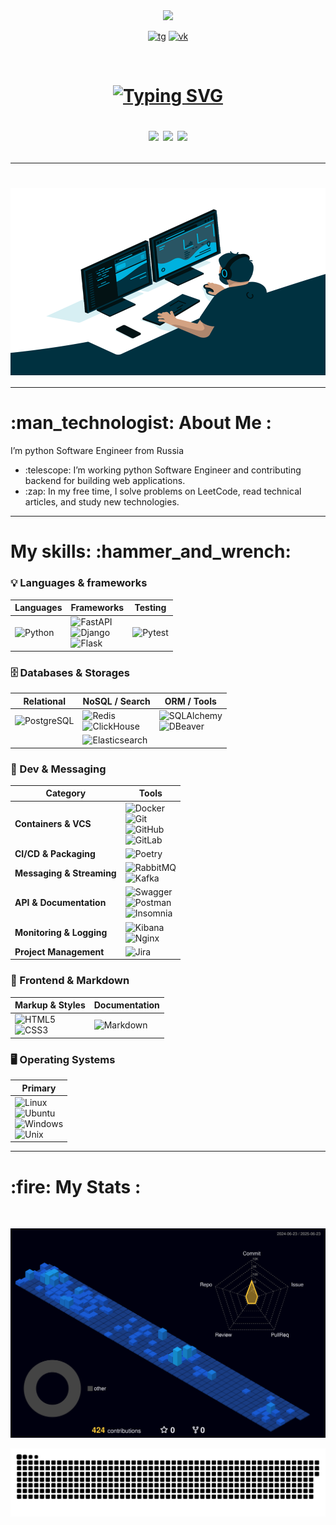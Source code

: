 <div id="header" align="center">
  <img src="https://media.giphy.com/media/M9gbBd9nbDrOTu1Mqx/giphy.gif" width="100"/>
</div>

<div align="center" id="badges">
    <p>
        <a href="https://t.me/sergei_rusanow"> <img src="https://img.shields.io/badge/Telegram-2CA5E0?style=for-the-badge&logo=telegram&logoColor=white" alt="tg"></a> 
        <a href="https://vk.com/i_am_rock_32"> <img src="https://img.shields.io/badge/вконтакте-%232E87FB.svg?&style=for-the-badge&logo=vk&logoColor=white" alt="vk"></a>
    </p>
</div>

<div align="center">
    <img src="https://komarev.com/ghpvc/?username=SergeyRusanovv&style=flat-square&color=blue" alt=""/> 
    <img src="https://badgen.net/badge/hello/world/red?icon=twitter" alt=""/>
</div>

<h1 align="center">
    <p align="center">
      <a href="https://git.io/typing-svg">
        <img src="https://readme-typing-svg.herokuapp.com?color=%2336BCF7&lines=Hi+there!+My+name+is+Sergei!" alt="Typing SVG" />
      </a>
    </p>
    <p>
        <img src="https://media.giphy.com/media/hvRJCLFzcasrR4ia7z/giphy.gif" width="30px"/>
        <img src="https://media.giphy.com/media/hvRJCLFzcasrR4ia7z/giphy.gif" width="30px"/>
        <img src="https://media.giphy.com/media/hvRJCLFzcasrR4ia7z/giphy.gif" width="30px"/>
    </p>
</h1>

---

<h1 align="center">
    <img align="center" alt="Coding" width="600" height="300" src="assets/code.gif">
</h1>

---

<h1 align="left"> :man_technologist: About Me : </h1>
    <p align="left">I’m python Software Engineer from Russia</p>
    <ul align="left">
      <li>:telescope: I’m working python Software Engineer and contributing backend for building web applications.</li>
      <li>:zap: In my free time, I solve problems on LeetCode, read technical articles, and study new technologies.</li>
    </ul>

---

<h1 align="left"> My skills: :hammer_and_wrench:</h1>
<div align="left">

### 💡 Languages & frameworks

| Languages                                                                  | Frameworks                                                                                                                                                                                                                                       | Testing  |
|----------------------------------------------------------------------------|--------------------------------------------------------------------------------------------------------------------------------------------------------------------------------------------------------------------------------------------------|----------|
| ![Python](https://img.shields.io/badge/-Python-333?style=flat&logo=python) | ![FastAPI](https://img.shields.io/badge/-FastAPI-009688?style=flat&logo=fastapi) <br> ![Django](https://img.shields.io/badge/-Django-092E20?style=flat&logo=django) <br> ![Flask](https://img.shields.io/badge/-Flask-000?style=flat&logo=flask) | ![Pytest](https://img.shields.io/badge/-Pytest-4B8BBE?style=flat&logo=pytest) |

### 🗄️ Databases & Storages

| Relational        | NoSQL / Search           | ORM / Tools               |
|-------------------|--------------------------|---------------------------|
| ![PostgreSQL](https://img.shields.io/badge/-PostgreSQL-336791?style=flat&logo=postgresql) | ![Redis](https://img.shields.io/badge/-Redis-DC382D?style=flat&logo=redis) <br> ![ClickHouse](https://img.shields.io/badge/-ClickHouse-40BFFF?style=flat&logo=clickhouse) | ![SQLAlchemy](https://img.shields.io/badge/-SQLAlchemy-000?style=flat&logo=sqlalchemy) <br> ![DBeaver](https://img.shields.io/badge/-DBeaver-4BA0E8?style=flat&logo=dbeaver) |
|                   | ![Elasticsearch](https://img.shields.io/badge/-Elasticsearch-005571?style=flat&logo=elasticsearch) |                           |

### 🧰 Dev & Messaging

| Category                    | Tools                                                                                                         |
|-----------------------------|---------------------------------------------------------------------------------------------------------------|
| **Containers & VCS**        | ![Docker](https://img.shields.io/badge/-Docker-2496ED?style=flat&logo=docker) <br> ![Git](https://img.shields.io/badge/-Git-F05032?style=flat&logo=git) <br> ![GitHub](https://img.shields.io/badge/-GitHub-181717?style=flat&logo=github) <br> ![GitLab](https://img.shields.io/badge/-GitLab-FCA121?style=flat&logo=gitlab) |
| **CI/CD & Packaging**       | ![Poetry](https://img.shields.io/badge/-Poetry-DAA520?style=flat&logo=python)                                 |
| **Messaging & Streaming**   | ![RabbitMQ](https://img.shields.io/badge/-RabbitMQ-FF6600?style=flat&logo=rabbitmq) <br> ![Kafka](https://img.shields.io/badge/-Kafka-231F20?style=flat&logo=apachekafka) |
| **API & Documentation**     | ![Swagger](https://img.shields.io/badge/-Swagger-85EA2D?style=flat&logo=swagger) <br> ![Postman](https://img.shields.io/badge/-Postman-FF6C37?style=flat&logo=postman) <br> ![Insomnia](https://img.shields.io/badge/-Insomnia-4000BF?style=flat&logo=insomnia) |
| **Monitoring & Logging**    | ![Kibana](https://img.shields.io/badge/-Kibana-005571?style=flat&logo=kibana) <br> ![Nginx](https://img.shields.io/badge/-Nginx-269539?style=flat&logo=nginx) |
| **Project Management**      | ![Jira](https://img.shields.io/badge/-Jira-0052CC?style=flat&logo=jira)                                        |

### 🎨 Frontend & Markdown

| Markup & Styles | Documentation |
|-----------------|---------------|
| ![HTML5](https://img.shields.io/badge/-HTML5-E34F26?style=flat&logo=html5) <br> ![CSS3](https://img.shields.io/badge/-CSS3-1572B6?style=flat&logo=css3) | ![Markdown](https://img.shields.io/badge/-Markdown-000?style=flat&logo=markdown) |

### 🖥️ Operating Systems

| Primary               |
|-----------------------|
| ![Linux](https://img.shields.io/badge/-Linux-000?style=flat&logo=linux) <br> ![Ubuntu](https://img.shields.io/badge/-Ubuntu-E95420?style=flat&logo=ubuntu) <br> ![Windows](https://img.shields.io/badge/-Windows-0078D6?style=flat&logo=windows) <br> ![Unix](https://img.shields.io/badge/-Unix-000?style=flat&logo=unix) |

</div>

---

<h1> :fire: My Stats :</h1>
<!-- <p>[![GitHub Streak](https://github-readme-streak-stats.herokuapp.com?user=SergeyRusanovv&theme=codestackr&hide_border=true&date_format=M%20j%5B%2C%20Y%5D)](https://git.io/streak-stats)</p>
<p>[![Top Langs](https://github-readme-stats.vercel.app/api/top-langs/?username=SergeyRusanovv)](https://github.com/anuraghazra/github-readme-stats)</p> -->


<div id="stat" align="center">
    <img src="https://github-profile-summary-cards.vercel.app/api/cards/stats?username=SergeyRusanovv&theme=github_dark" alt=""/>
    <img src="https://github-profile-summary-cards.vercel.app/api/cards/profile-details?username=SergeyRusanovv&theme=github_dark" alt=""/>
</div>

<p align="center">
  <img src="./profile-3d-contrib/profile-night-view.svg" alt="profile-night-rainbow">
</p>

<p align="center">
    <img width="1000" src="assets/github-snake.svg" alt="snake"/>
</p>
